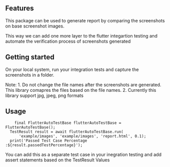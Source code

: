 <!-- 
This README describes the package. If you publish this package to pub.dev,
this README's contents appear on the landing page for your package.

For information about how to write a good package README, see the guide for
[writing package pages](https://dart.dev/guides/libraries/writing-package-pages). 

For general information about developing packages, see the Dart guide for
[creating packages](https://dart.dev/guides/libraries/create-library-packages)
and the Flutter guide for
[developing packages and plugins](https://flutter.dev/developing-packages). 
-->


## Features

This package can be used to generate report by comparing the screenshots on base screenshot images.

This way we can add one more layer to the flutter integartion testing and automate the verification process of screenshots generated

## Getting started

On your local system, run your integration tests and capture the screenshots in a folder.

Note:
    1. Do not change the file names after the screenshots are generated. This library comapres the files based on the file names.
    2. Currently this library support jpg, jpeg, png formats 

## Usage

```
    final FlutterAutoTestBase flutterAutoTestBase = FlutterAutoTestBase();
  TestResult result = await flutterAutoTestBase.run(
      'example/images', 'example/images', 'report.html', 0.1);
  print('Passed Test Case Percentage :${result.passedTestPercentage}');
```

You can add this as a separate test case in your inegration testing and add assert statements based on the TestResult Values 